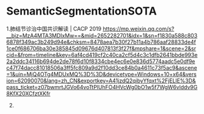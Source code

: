 # SemanticSegmentationSOTA
1.肺结节诊治中国共识解读 | CACP 2019 
https://mp.weixin.qq.com/s?__biz=MzA4MTA3MDIxMw==&mid=2652282701&idx=1&sn=f1830a588c8036878f349ac3b249d94e&chksm=8478aea7b30f27b11a4b786aaf28833de4f1ce0f686706ba30e385845d09676d407813f3f27f&mpshare=1&scene=2&srcid=&from=timeline&key=6af4cd419cf2c40ca2cf5d4c3c1dfb2641bbde993e2a2ddc34116b694de2de78f6d10f8334cbe4ec6e0e836d5774aadc5e0df9ec47f74dacc81018506a3ff5fc809a9d2f10dd3ce84b0a4611c73f5ac9&ascene=1&uin=MjQ4OTg4MDUxMQ%3D%3D&devicetype=Windows+10+x64&version=62090070&lang=zh_CN&exportkey=A41jzdQ2qibyYfqxt%2FjELlE%3D&pass_ticket=z07bwmrtJGVo64voTtPlUhFO4HVcWg0bO1w5f7WgW6vlddv9G8KfX20XCfztXKfr

2.
